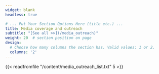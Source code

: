 ```yaml
---
widget: blank
headless: true

# ... Put Your Section Options Here (title etc.) ...
title: Media coverage and outreach
subtitle: "[See all >>](/media_outreach)"
weight: 20  # section position on page
design:
  # Choose how many columns the section has. Valid values: 1 or 2.
  columns: '2'
---
```


{{< readfromfile "/content/media_outreach_list.txt" 5 >}}
